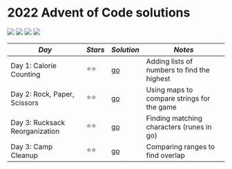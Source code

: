 # 2022 Advent of Code solutions

![](https://img.shields.io/badge/tests%20passed%20🐹-6/6-success)
![](https://img.shields.io/badge/day%20📅-3-blue)
![](https://img.shields.io/badge/stars%20⭐-6-yellow)
![](https://img.shields.io/badge/days%20completed-3-red)


|             *Day*              | *Stars* |  *Solution*  |                   *Notes*                   |
|--------------------------------|---------|--------------|---------------------------------------------|
| Day 1: Calorie Counting        |  ⭐⭐  | [go](day01/) | Adding lists of numbers to find the highest |
| Day 2: Rock, Paper, Scissors   |  ⭐⭐  | [go](day02/) | Using maps to compare strings for the game  |
| Day 3: Rucksack Reorganization |  ⭐⭐  | [go](day03/) | Finding matching characters (runes in go)   |
| Day 3: Camp Cleanup            |  ⭐⭐  | [go](day04/) | Comparing ranges to find overlap            |
